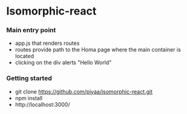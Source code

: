 # Isomorphic-react

### Main entry point

* app.js that renders routes
* routes provide path to the Homa page where the main container is located
* clicking on the div alerts "Hello World"

### Getting started
* git clone https://github.com/piyaa/isomorphic-react.git
* npm install
* http://localhost:3000/
